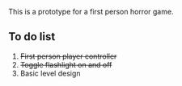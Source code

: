 This is a prototype for a first person horror game.

## To do list
1. ~~First person player controller~~
2. ~~Toggle flashlight on and off~~
3. Basic level design
